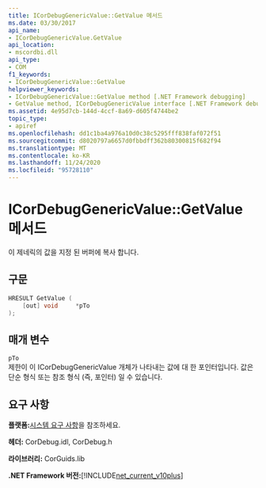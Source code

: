 ```yaml
---
title: ICorDebugGenericValue::GetValue 메서드
ms.date: 03/30/2017
api_name:
- ICorDebugGenericValue.GetValue
api_location:
- mscordbi.dll
api_type:
- COM
f1_keywords:
- ICorDebugGenericValue::GetValue
helpviewer_keywords:
- ICorDebugGenericValue::GetValue method [.NET Framework debugging]
- GetValue method, ICorDebugGenericValue interface [.NET Framework debugging]
ms.assetid: 4e95d7cb-144d-4ccf-8a69-d605f4744be2
topic_type:
- apiref
ms.openlocfilehash: dd1c1ba4a976a10d0c38c5295fff838faf072f51
ms.sourcegitcommit: d8020797a6657d0fbbdff362b80300815f682f94
ms.translationtype: MT
ms.contentlocale: ko-KR
ms.lasthandoff: 11/24/2020
ms.locfileid: "95728110"
---
```

# <a name="icordebuggenericvaluegetvalue-method"></a>ICorDebugGenericValue::GetValue 메서드

이 제네릭의 값을 지정 된 버퍼에 복사 합니다.  
  
## <a name="syntax"></a>구문  
  
```cpp  
HRESULT GetValue (  
    [out] void     *pTo  
);  
```  
  
## <a name="parameters"></a>매개 변수  

 `pTo`  
 제한이 이 ICorDebugGenericValue 개체가 나타내는 값에 대 한 포인터입니다. 값은 단순 형식 또는 참조 형식 (즉, 포인터) 일 수 있습니다.  
  
## <a name="requirements"></a>요구 사항  

 **플랫폼:**[시스템 요구 사항](../../get-started/system-requirements.md)을 참조하세요.  
  
 **헤더:** CorDebug.idl, CorDebug.h  
  
 **라이브러리:** CorGuids.lib  
  
 **.NET Framework 버전:**[!INCLUDE[net_current_v10plus](../../../../includes/net-current-v10plus-md.md)]

